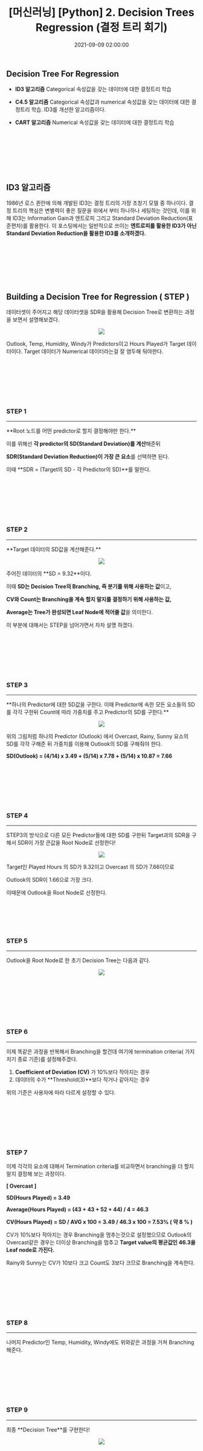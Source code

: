 ﻿---
title: "[머신러닝] [Python] 2. Decision Trees Regression (결정 트리 회기)"
date: 2021-09-09 02:00:00
categories:
- Machine Learning
tags:
- Machine Learning
- 
---

## Decision Tree For Regression

 - **ID3 알고리즘**
	 Categorical 속성값을 갖는 데이터에 대한 결정트리 학습
	 
 - **C4.5 알고리즘**
	 Categorical 속성값과 numerical 속성값을 갖는 데이터에 대한 결정트리 학습. ID3를 개선한 알고리즘이다.
	 
 - **CART 알고리즘**
	 Numerical 속성값을 갖는 데이터에 대한 결정트리 학습
	 
<br><br><br><br><br><br>

## ID3 알고리즘

1986년 로스 퀸란에 의해 개발된 ID3는 결정 트리의 가장 초창기 모델 중 하나이다. 결정 트리의 핵심은 변별력이 좋은 질문을 위에서 부터 하나하나 세팅하는 것인데, 이를 위해 ID3는 Information Gain과 엔트로피 그리고 Standard Deviation Reduction(표준편차)를 활용한다.
이 포스팅에서는 일반적으로 쓰이는 **엔트로피를 활용한 ID3가 아닌 Standard Deviation Reduction을 활용한 ID3를 소개하겠다.**

<br><br><br><br><br><br>

## Building a Decision Tree for Regression ( STEP )
데이터셋이 주어지고 해당 데이터셋을 SDR을 활용해 Decision Tree로 변환하는 과정을 보면서 설명해보겠다.
<br>

<p align="center">
<img src="https://github.com/idkim97/idkim97.github.io/blob/master/img/ex1.jpg?raw=true">
</p>

Outlook, Temp, Humidity, Windy가 Predictors이고 Hours Played가 Target 데이터이다. Target 데이터가 Numerical 데이터라는걸 잘 염두해 둬야한다.

<br><br><br><br><br><br>

### STEP 1
<hr>
**Root 노드를 어떤 predictor로 할지 결정해야만 한다.**

이를 위해선 **각 predictor의 SD(Standard Deviation)를 계산**해준뒤 

**SDR(Standard Deviation Reduction)이 가장 큰 요소**를 선택하면 된다.

이때 **SDR = (Target의 SD - 각 Predictor의 SD)**를 말한다.

<br><br><br><br><br><br>

### STEP 2
<hr>
**Target 데이터의 SD값을 계산해준다.**
<p align="center">
<img src="https://github.com/idkim97/idkim97.github.io/blob/master/img/step2.jpg?raw=true">
</p>
주어진 데이터의 **SD = 9.32**이다.

이때 **SD는 Decision Tree의 Branching, 즉 분기를 위해 사용하는 값**이고,

**CV와 Count는 Branching을 계속 할지 말지를 결정하기 위해 사용하는 값,**

**Average는 Tree가 완성되면 Leaf Node에 적어줄 값**을 의미한다.

이 부분에 대해서는 STEP을 넘어가면서 차차 설명 하겠다.

<br><br><br><br><br><br>

### STEP 3
<hr>
**하나의 Predictor에 대한 SD값을 구한다. 이때 Predictor에 속한 모든 요소들의 SD를 각각 구한뒤 Count에 따라 가중치를 주고 Predictor의 SD를 구한다.**

<p align="center">
<img src="https://github.com/idkim97/idkim97.github.io/blob/master/img/step3.jpg?raw=true">
</p>

위의 그림처럼 하나의 Predictor (Outlook) 에서 Overcast, Rainy, Sunny 요소의 SD를 각각 구해준 뒤 가중치를 이용해 Outlook의 SD를 구해줘야 한다.

**SD(Outlook) = (4/14) x 3.49 + (5/14) x 7.78 + (5/14) x 10.87 = 7.66**

<br><br><br><br><br><br>

### STEP 4
<hr>
STEP3의 방식으로 다른 모든 Predictor들에 대한 SD를 구한뒤 Target과의 SDR을 구해서 SDR이 가장 큰값을 Root Node로 선정한다!

<p align="center">
<img src="https://github.com/idkim97/idkim97.github.io/blob/master/img/step4.jpg?raw=true">
</p>

Target인 Played Hours 의 SD가 9.32이고 Overcast 의 SD가 7.66이므로

Outlook의 SDR이 1.66으로 가장 크다.

이때문에 Outlook을 Root Node로 선정한다.
<br><br><br><br><br><br>

### STEP 5
<hr>
Outlook을 Root Node로 한 초기 Decision Tree는 다음과 같다.

<p align="center">
<img src="https://github.com/idkim97/idkim97.github.io/blob/master/img/step5.jpg?raw=true">
</p>

<br><br><br><br><br><br>

### STEP 6
<hr>
이제 똑같은 과정을 반복해서 Branching을 할건데 여기에 termination criteria( 가지치기 종료 기준)를 설정해주겠다.

1. **Coefficient of Deviation (CV)** 가 10%보다 작아지는 경우
2. 데이터의 수가 **Threshold(3)**보다 작거나 같아지는 경우

위의 기준은 사용자에 따라 다르게 설정할 수 있다.

<br><br><br><br><br><br>

### STEP 7
이제 각각의 요소에 대해서 Termination criteria를 비교하면서
 branching을 더 할지 말지 결정해 보는 과정이다.

**[ Overcast ]**

**SD(Hours Played) = 3.49**

**Average(Hours Played) = (43 + 43 + 52 + 44) / 4 = 46.3**

**CV(Hours Played) = SD / AVG x 100 = 3.49 / 46.3 x 100 = 7.53% ( 약 8 % )**

CV가 10%보다 작아지는 경우 Branching을 멈추는것으로 설정했으므로
Outlook의 Overcast같은 경우는 더이상 Branching을 멈추고
**Target value의 평균값인 46.3을 Leaf node로 가진다.**

Rainy와 Sunny는 CV가 10보다 크고 Count도 3보다 크므로 Branching을 계속한다.

<br><br><br><br><br><br>

### STEP 8
<hr>
나머지 Predictor인 Temp, Humidity, Windy에도 위와같은 과정을 거쳐 Branching 해준다.

<br><br><br><br><br><br>

### STEP 9
<hr>
최종 **Decision Tree**를 구현한다!
<p align="center">
<img src="https://github.com/idkim97/idkim97.github.io/blob/master/img/step9.jpg?raw=true">
</p>

